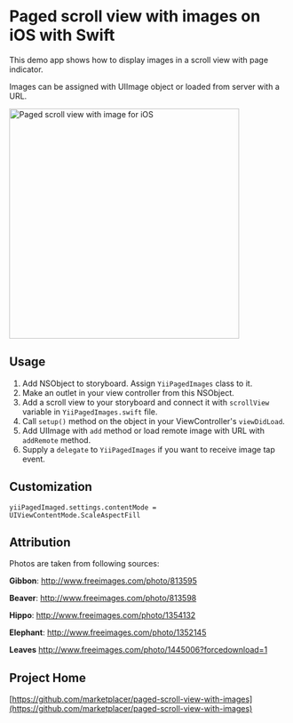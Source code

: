 # Paged scroll view with images on iOS with Swift

This demo app shows how to display images in a scroll view with page indicator.

Images can be assigned with UIImage object or loaded from server with a URL.


<img src='https://dl.dropboxusercontent.com/u/11143285/bikeexchange/github_images/paged-scroll-view-screenshot.jpg?v=2' width='414' alt='Paged scroll view with image for iOS'>


## Usage

1. Add NSObject to storyboard. Assign `YiiPagedImages` class to it.
1. Make an outlet in your view controller from this NSObject.
1. Add a scroll view to your storyboard and connect it with `scrollView` variable in `YiiPagedImages.swift` file.
1. Call `setup()` method on the object in your ViewController's `viewDidLoad`.
1. Add UIImage with `add` method or load remote image with URL with `addRemote` method.
1. Supply a `delegate` to `YiiPagedImages` if you want to receive image tap event. 

## Customization

```
yiiPagedImaged.settings.contentMode = UIViewContentMode.ScaleAspectFill
```

## Attribution

Photos are taken from following sources:

**Gibbon**: http://www.freeimages.com/photo/813595

**Beaver**: http://www.freeimages.com/photo/813598

**Hippo**: http://www.freeimages.com/photo/1354132

**Elephant**: http://www.freeimages.com/photo/1352145

**Leaves** http://www.freeimages.com/photo/1445006?forcedownload=1


## Project Home

[https://github.com/marketplacer/paged-scroll-view-with-images](https://github.com/marketplacer/paged-scroll-view-with-images)
